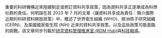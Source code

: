 重要的科研機構近來陸續制定或修訂資料共享政策，因為資料共享正逐漸成為科學社群的責任。何明諠在其 2023 年 7 月的文章〈讓資料共享成為責任：簡介國際近期的科研資料開放政策〉中，概述了世界衛生組織 (WHO)、歐洲核子研究組織 (CERN)、及美國國家衛生院 (NIH) 近來的資料共享政策，以及這些政策可能面臨的挑戰。該文章同步刊載於[研究資料管理推進室 (RDM Hub)](https://rdm.depositar.io/zh_TW/news/20220719-international-data-sharing-polices)與[科技報導](https://www.scimonth.com.tw/archives/6512)。
